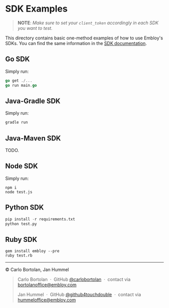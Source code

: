 # SDK Examples

> **NOTE**: _Make sure to set your `client_token` accordingly in each SDK you want to test._

This directory contains basic one-method examples of how to use Embloy's SDKs. You can find the same information in the [SDK documentation](https://developer.embloy.com/docs/sdks/overview).

## Go SDK

Simply run:

```Go
go get ./...
go run main.go
```

## Java-Gradle SDK

Simply run:

```Java
gradle run
```

## Java-Maven SDK

TODO.

## Node SDK

Simply run:

```JS
npm i
node test.js
```

## Python SDK

```Python
pip install -r requirements.txt
python test.py
```

## Ruby SDK

```
gem install embloy --pre
ruby test.rb
```


---

© Carlo Bortolan, Jan Hummel

> Carlo Bortolan &nbsp;&middot;&nbsp;
> GitHub [@carlobortolan](https://github.com/carlobortolan) &nbsp;&middot;&nbsp;
> contact via [bortolanoffice@embloy.com](mailto:bortolanoffice@embloy.com)
>
> Jan Hummel &nbsp;&middot;&nbsp;
> GitHub [@github4touchdouble](https://github.com/github4touchdouble) &nbsp;&middot;&nbsp;
> contact via [hummeloffice@embloy.com](mailto:hummeloffice@embloy.com)
